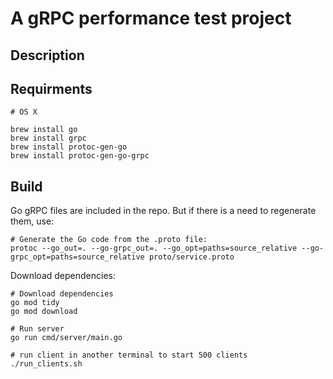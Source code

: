 # A gRPC performance test project

## Description


## Requirments

```shell
# OS X

brew install go
brew install grpc
brew install protoc-gen-go
brew install protoc-gen-go-grpc
```

## Build

Go gRPC files are included in the repo. But if there is a need to regenerate them, use:

```shell
# Generate the Go code from the .proto file:
protoc --go_out=. --go-grpc_out=. --go_opt=paths=source_relative --go-grpc_opt=paths=source_relative proto/service.proto
```

Download dependencies: 

```shell
# Download dependencies
go mod tidy
go mod download
```

```shell
# Run server
go run cmd/server/main.go
```

```shell
# run client in another terminal to start 500 clients
./run_clients.sh
```
